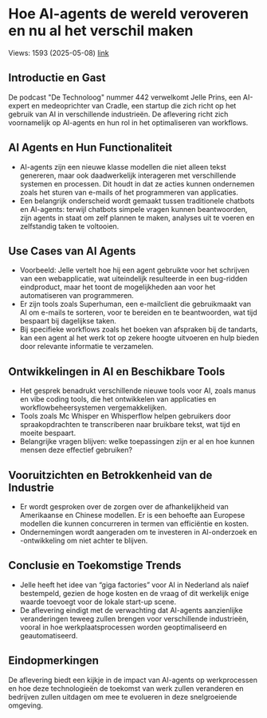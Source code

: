 # Hoe AI-agents de wereld veroveren en nu al het verschil maken
Views: 1593 (2025-05-08) [link](https://www.youtube.com/watch?v=1mK1CZ5d_io)

## Introductie en Gast
De podcast "De Technoloog" nummer 442 verwelkomt Jelle Prins, een AI-expert en medeoprichter van Cradle, een startup die zich richt op het gebruik van AI in verschillende industrieën. De aflevering richt zich voornamelijk op AI-agents en hun rol in het optimaliseren van workflows.

## AI Agents en Hun Functionaliteit
- AI-agents zijn een nieuwe klasse modellen die niet alleen tekst genereren, maar ook daadwerkelijk interageren met verschillende systemen en processen. Dit houdt in dat ze acties kunnen ondernemen zoals het sturen van e-mails of het programmeren van applicaties.
- Een belangrijk onderscheid wordt gemaakt tussen traditionele chatbots en AI-agents: terwijl chatbots simpele vragen kunnen beantwoorden, zijn agents in staat om zelf plannen te maken, analyses uit te voeren en zelfstandig taken te voltooien.

## Use Cases van AI Agents
- Voorbeeld: Jelle vertelt hoe hij een agent gebruikte voor het schrijven van een webapplicatie, wat uiteindelijk resulteerde in een bug-ridden eindproduct, maar het toont de mogelijkheden aan voor het automatiseren van programmeren.
- Er zijn tools zoals Superhuman, een e-mailclient die gebruikmaakt van AI om e-mails te sorteren, voor te bereiden en te beantwoorden, wat tijd bespaart bij dagelijkse taken.
- Bij specifieke workflows zoals het boeken van afspraken bij de tandarts, kan een agent al het werk tot op zekere hoogte uitvoeren en hulp bieden door relevante informatie te verzamelen.

## Ontwikkelingen in AI en Beschikbare Tools
- Het gesprek benadrukt verschillende nieuwe tools voor AI, zoals manus en vibe coding tools, die het ontwikkelen van applicaties en workflowbeheersystemen vergemakkelijken.
- Tools zoals Mc Whisper en Whisperflow helpen gebruikers door spraakopdrachten te transcriberen naar bruikbare tekst, wat tijd en moeite bespaart.
- Belangrijke vragen blijven: welke toepassingen zijn er al en hoe kunnen mensen deze effectief gebruiken?

## Vooruitzichten en Betrokkenheid van de Industrie
- Er wordt gesproken over de zorgen over de afhankelijkheid van Amerikaanse en Chinese modellen. Er is een behoefte aan Europese modellen die kunnen concurreren in termen van efficiëntie en kosten.
- Ondernemingen wordt aangeraden om te investeren in AI-onderzoek en -ontwikkeling om niet achter te blijven. 

## Conclusie en Toekomstige Trends
- Jelle heeft het idee van “giga factories” voor AI in Nederland als naïef bestempeld, gezien de hoge kosten en de vraag of dit werkelijk enige waarde toevoegt voor de lokale start-up scene.
- De aflevering eindigt met de verwachting dat AI-agents aanzienlijke veranderingen teweeg zullen brengen voor verschillende industrieën, vooral in hoe werkplaatsprocessen worden geoptimaliseerd en geautomatiseerd.

## Eindopmerkingen
De aflevering biedt een kijkje in de impact van AI-agents op werkprocessen en hoe deze technologieën de toekomst van werk zullen veranderen en bedrijven zullen uitdagen om mee te evolueren in deze snelgroeiende omgeving.

